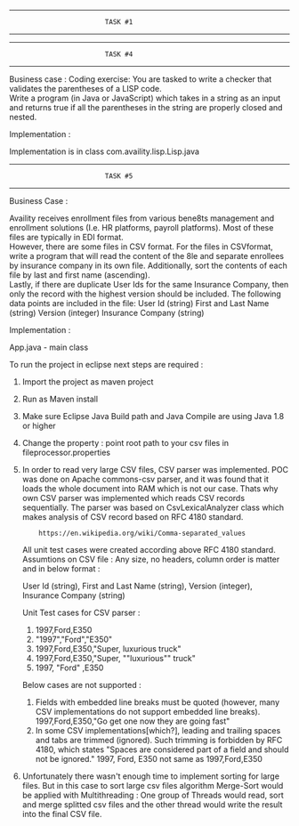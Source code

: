 -------------------------------------------------------------
							TASK #1
-------------------------------------------------------------	

-------------------------------------------------------------
							TASK #4
-------------------------------------------------------------										

Business case :
Coding exercise: You are tasked to write a checker that validates the parentheses of a LISP code.  
Write a program (in Java or JavaScript) which takes in a string as an input and returns true if all the parentheses 
in the string are properly closed and nested.


Implementation :

Implementation is in class com.availity.lisp.Lisp.java

-------------------------------------------------------------
							TASK #5
-------------------------------------------------------------

Business Case :

Availity receives enrollment files from various bene8ts management and enrollment 
solutions (I.e. HR platforms, payroll platforms).  Most of these files are typically in EDI format.  
However, there are some files in CSV format.  For the files in CSVformat, 
write a program that will read the content of the 8le and separate enrollees by insurance company in its own file. 
Additionally, sort the contents of each file by last and first name (ascending).  
Lastly, if there are duplicate User Ids for the same Insurance Company, then only the record with the highest version 
should be included. The following data points are included in the file:
User Id (string)
First and Last Name (string)
Version (integer)
Insurance Company (string)


Implementation :

App.java - main class

To run the project in eclipse next steps are required :

1. Import the project as maven project
2. Run as Maven install
3. Make sure Eclipse Java Build path and Java Compile are using Java 1.8 or higher
4. Change the property : point root path to your csv files in fileprocessor.properties


1. 	In order to read very large CSV files, CSV parser was implemented.
	POC was done on Apache commons-csv parser, and it was found that it loads the whole document into RAM
	which is not our case. Thats why own CSV parser was implemented which reads CSV records sequentially.
	The parser was based on CsvLexicalAnalyzer class which makes analysis of CSV record based on RFC 4180 standard.

			https://en.wikipedia.org/wiki/Comma-separated_values
	
	All unit test cases were created according above RFC 4180 standard.
	Assumtions on CSV file :
	Any size, no headers, column order is matter and in below format :
	
	User Id (string), First and Last Name (string), Version (integer), Insurance Company (string)
	
	Unit Test cases for CSV parser :
	
	1. 1997,Ford,E350
	2. "1997","Ford","E350"
	3. 1997,Ford,E350,"Super, luxurious truck"
	4. 1997,Ford,E350,"Super, ""luxurious"" truck"
	5. 1997, "Ford" ,E350
	
	Below cases are not supported :
	
	1) Fields with embedded line breaks must be quoted (however, many CSV implementations do not support embedded line breaks).
		1997,Ford,E350,"Go get one now
		they are going fast"
	2) In some CSV implementations[which?], leading and trailing spaces and tabs are trimmed (ignored). Such trimming is forbidden by RFC 4180, which states "Spaces are considered part of a field and should not be ignored."
		1997, Ford, E350
		not same as
		1997,Ford,E350
			
2.	Unfortunately there wasn't enough time to implement sorting for large files. 
	But in this case to sort large csv files algorithm Merge-Sort would be applied with Multithreading :
	One group of Threads would read, sort and merge splitted csv files and the other thread would write the result into the final CSV file.

